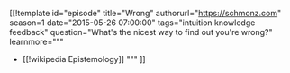 [[!template id="episode"
title="Wrong"
authorurl="https://schmonz.com"
season=1
date="2015-05-26 07:00:00"
tags="intuition knowledge feedback"
question="What's the nicest way to find out you're wrong?"
learnmore="""
- [[!wikipedia Epistemology]]
"""
]]
